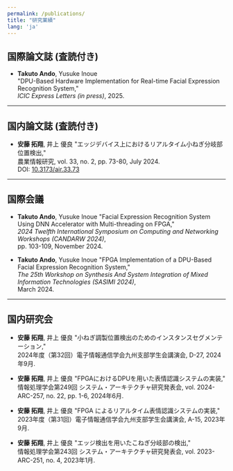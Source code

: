 ```yaml
---
permalink: /publications/
title: "研究業績"
lang: 'ja'
---
```


## 国際論文誌 (査読付き)
- **Takuto Ando**, Yusuke Inoue  
  "DPU-Based Hardware Implementation for Real-time Facial Expression Recognition System,"  
  *ICIC Express Letters (in press)*, 2025.  

---

## 国内論文誌 (査読付き)
- **安藤 拓翔**, 井上 優良
  "エッジデバイス上におけるリアルタイム小ねぎ分岐部位置検出,"  
  農業情報研究, vol. 33, no. 2, pp. 73-80, July 2024.  
  DOI: [10.3173/air.33.73](https://doi.org/10.3173/air.33.73)  

---

## 国際会議
- **Takuto Ando**, Yusuke Inoue 
  "Facial Expression Recognition System Using DNN Accelerator with Multi-threading on FPGA,"  
  *2024 Twelfth International Symposium on Computing and Networking Workshops (CANDARW 2024)*,  
  pp. 103-109, November 2024.  

- **Takuto Ando**, Yusuke Inoue
  "FPGA Implementation of a DPU-Based Facial Expression Recognition System,"  
  *The 25th Workshop on Synthesis And System Integration of Mixed Information Technologies (SASIMI 2024)*,  
  March 2024.  

---

## 国内研究会
- **安藤 拓翔**, 井上 優良
  "小ねぎ調製位置検出のためのインスタンスセグメンテーション,"  
  2024年度（第32回）電子情報通信学会九州支部学生会講演会, D-27, 2024年9月.  

- **安藤 拓翔**, 井上 優良
  "FPGAにおけるDPUを用いた表情認識システムの実装,"  
  情報処理学会第249回 システム・アーキテクチャ研究発表会, vol. 2024-ARC-257, no. 22, pp. 1-6, 2024年6月.  

- **安藤 拓翔**, 井上 優良
  "FPGA によるリアルタイム表情認識システムの実装,"  
  2023年度（第31回）電子情報通信学会九州支部学生会講演会, A-15, 2023年9月.  

- **安藤 拓翔**, 井上 優良
  "エッジ検出を用いたこねぎ分岐部の検出,"  
  情報処理学会第243回 システム・アーキテクチャ研究発表会, vol. 2023-ARC-251, no. 4, 2023年1月.  
